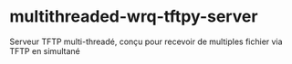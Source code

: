 # multithreaded-wrq-tftpy-server
Serveur TFTP multi-threadé, conçu pour recevoir de multiples fichier via TFTP en simultané
